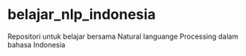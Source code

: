 # belajar_nlp_indonesia
Repositori untuk belajar bersama Natural languange Processing dalam bahasa Indonesia
